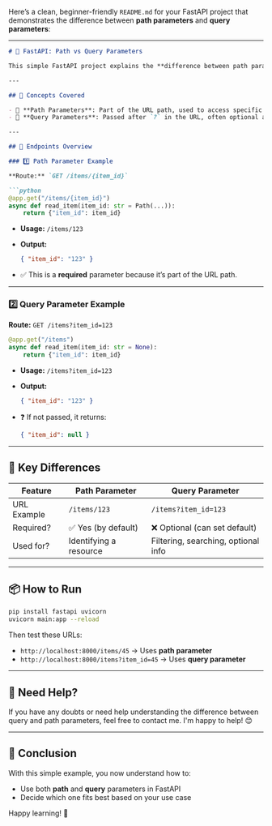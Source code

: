 Here’s a clean, beginner-friendly `README.md` for your FastAPI project that demonstrates the difference between **path parameters** and **query parameters**:

---

````markdown
# 🚀 FastAPI: Path vs Query Parameters

This simple FastAPI project explains the **difference between path parameters and query parameters** using two basic API routes.

---

## 📘 Concepts Covered

- 🔹 **Path Parameters**: Part of the URL path, used to access specific resources.
- 🔹 **Query Parameters**: Passed after `?` in the URL, often optional and used for filtering/searching.

---

## 📂 Endpoints Overview

### 1️⃣ Path Parameter Example

**Route:** `GET /items/{item_id}`

```python
@app.get("/items/{item_id}")
async def read_item(item_id: str = Path(...)):
    return {"item_id": item_id}
````

* **Usage:** `/items/123`
* **Output:**

  ```json
  { "item_id": "123" }
  ```
* ✅ This is a **required** parameter because it’s part of the URL path.

---

### 2️⃣ Query Parameter Example

**Route:** `GET /items?item_id=123`

```python
@app.get("/items")
async def read_item(item_id: str = None):
    return {"item_id": item_id}
```

* **Usage:** `/items?item_id=123`
* **Output:**

  ```json
  { "item_id": "123" }
  ```
* ❓ If not passed, it returns:

  ```json
  { "item_id": null }
  ```

---

## 🧠 Key Differences

| Feature     | Path Parameter         | Query Parameter                     |
| ----------- | ---------------------- | ----------------------------------- |
| URL Example | `/items/123`           | `/items?item_id=123`                |
| Required?   | ✅ Yes (by default)     | ❌ Optional (can set default)        |
| Used for?   | Identifying a resource | Filtering, searching, optional info |

---

## 📦 How to Run

```bash
pip install fastapi uvicorn
uvicorn main:app --reload
```

Then test these URLs:

* `http://localhost:8000/items/45` → Uses **path parameter**
* `http://localhost:8000/items?item_id=45` → Uses **query parameter**

---

## 🤝 Need Help?

If you have any doubts or need help understanding the difference between query and path parameters, feel free to contact me. I'm happy to help! 😊

---

## 🎯 Conclusion

With this simple example, you now understand how to:

* Use both **path** and **query** parameters in FastAPI
* Decide which one fits best based on your use case

Happy learning! 🌟

```